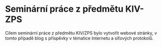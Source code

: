 # Seminární práce z předmětu KIV-ZPS
  
  Cílem seminární práce z předmětu KIV/ZPS bylo vytvořit webové stránky, v tomto případě blog s příspěvky v tématice Internetu a síťových protokolů.


